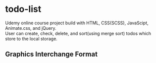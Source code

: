 # todo-list
Udemy online course project build with HTML, CSS(SCSS), JavaScipt, Animate.css, and jQuery.<br />
User can create, check, delete, and sort(using merge sort) todos which store to the local storage.
## Graphics Interchange Format
